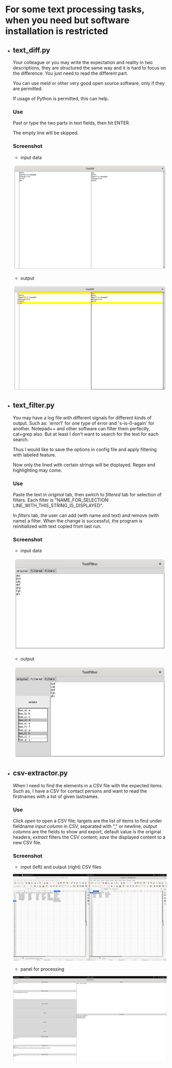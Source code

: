 # For some text processing tasks, when you need but software installation is restricted

- ## text_diff.py

    Your colleague or you may write the expectation and reality in two descriptions, they are structured the same way and it is hard to focus on the difference. You just need to read the different part.

    You can use meld or other very good open source software, only if they are permitted.

    If usage of Python is permitted, this can help.

    ### Use

    Past or type the two parts in text fields, then hit ENTER.

    The empty line will be skipped.

    ### Screenshot

    - input data

    ![image](https://github.com/t-lou/text-diff/blob/master/screenshots/text-diff-before.png)

    - output

    ![image](https://github.com/t-lou/text-diff/blob/master/screenshots/text-diff-after.png)

- ## text_filter.py

    You may have a log file with different signals for different kinds of output. Such as: 'error1' for one type of error and 's-is-0-again' for another.
    Notepad++ and other software can filter them perfectly, cat+grep also.
    But at least I don't want to search for the text for each search.

    Thus I would like to save the options in config file and apply filtering with labeled feature.

    Now only the lined with certain strings will be displayed. Regex and highlighting may come.

    ### Use

    Paste the text in *original* tab, then switch to *filtered* tab for selection of filters.
    Each filter is "NAME_FOR_SELECTION: LINE_WITH_THIS_STRING_IS_DISPLAYED".

    In *filters* tab, the user can add (with name and text) and remove (with name) a filter.
    When the change is successful, the program is reinitialized with text copied from last run.

    ### Screenshot

    - input data

    ![image](https://github.com/t-lou/text-diff/blob/master/screenshots/text-filter-input.png)

    - output

    ![image](https://github.com/t-lou/text-diff/blob/master/screenshots/text-filter-output.png)

- ## csv-extractor.py

    When I need to find the elements in a CSV file with the expected items. Such as, I have a CSV for contact persons and want to read the firstnames
    with a list of given lastnames.

    ### Use

    Click *open* to open a CSV file;
    targets are the list of items to find under fieldname *input column* in CSV, separated with "," or newline;
    *output columns* are the fields to show and export, default value is the original headers;
    *extract* filters the CSV content;
    *save* the displayed content to a new CSV file.
    

    ### Screenshot

    - input (left) and output (right) CSV files

    ![image](https://github.com/t-lou/text-diff/blob/master/screenshots/csv-extractor-io.png)

    - panel for processing

    ![image](https://github.com/t-lou/text-diff/blob/master/screenshots/csv-extractor-edit.png)